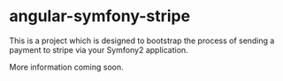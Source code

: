 angular-symfony-stripe
======================

This is a project which is designed to bootstrap the process of sending a payment to stripe via your Symfony2 application.

More information coming soon.
